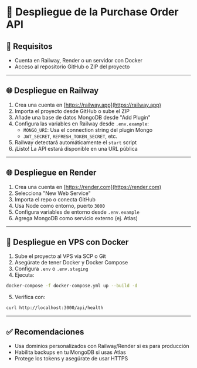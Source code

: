 
# 🚀 Despliegue de la Purchase Order API

## 🔧 Requisitos
- Cuenta en Railway, Render o un servidor con Docker
- Acceso al repositorio GitHub o ZIP del proyecto

---

## 🌐 Despliegue en Railway

1. Crea una cuenta en [https://railway.app](https://railway.app)
2. Importa el proyecto desde GitHub o sube el ZIP
3. Añade una base de datos MongoDB desde "Add Plugin"
4. Configura las variables en Railway desde `.env.example`:
   - `MONGO_URI`: Usa el connection string del plugin Mongo
   - `JWT_SECRET`, `REFRESH_TOKEN_SECRET`, etc.
5. Railway detectará automáticamente el `start` script
6. ¡Listo! La API estará disponible en una URL pública

---

## 🌐 Despliegue en Render

1. Crea una cuenta en [https://render.com](https://render.com)
2. Selecciona "New Web Service"
3. Importa el repo o conecta GitHub
4. Usa Node como entorno, puerto `3000`
5. Configura variables de entorno desde `.env.example`
6. Agrega MongoDB como servicio externo (ej. Atlas)

---

## 🐳 Despliegue en VPS con Docker

1. Sube el proyecto al VPS via SCP o Git
2. Asegúrate de tener Docker y Docker Compose
3. Configura `.env` o `.env.staging`
4. Ejecuta:
```bash
docker-compose -f docker-compose.yml up --build -d
```
5. Verifica con:
```bash
curl http://localhost:3000/api/health
```

---

## ✅ Recomendaciones

- Usa dominios personalizados con Railway/Render si es para producción
- Habilita backups en tu MongoDB si usas Atlas
- Protege los tokens y asegúrate de usar HTTPS
